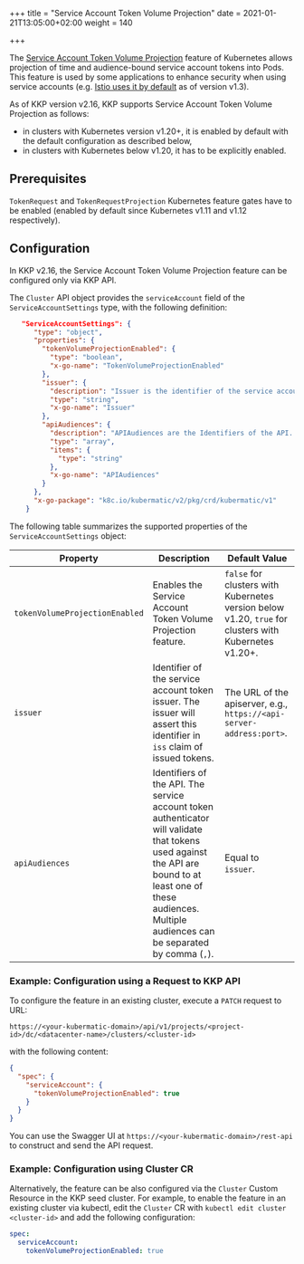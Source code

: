 +++
title = "Service Account Token Volume Projection"
date = 2021-01-21T13:05:00+02:00
weight = 140

+++

The [Service Account Token Volume Projection](https://kubernetes.io/docs/tasks/configure-pod-container/configure-service-account/#service-account-token-volume-projection)
feature of Kubernetes allows projection of time and audience-bound service account tokens into Pods. This feature
is used by some applications to enhance security when using service accounts
(e.g. [Istio uses it by default](https://istio.io/latest/docs/ops/best-practices/security/#configure-third-party-service-account-tokens) as of version v1.3).

As of KKP version v2.16, KKP supports Service Account Token Volume Projection as follows:
- in clusters with Kubernetes version v1.20+, it is enabled by default with the default configuration as described below,
- in clusters with Kubernetes below v1.20, it has to be explicitly enabled.

## Prerequisites
`TokenRequest` and `TokenRequestProjection` Kubernetes feature gates have to be enabled (enabled by default since
Kubernetes v1.11 and v1.12 respectively).

## Configuration
In KKP v2.16, the Service Account Token Volume Projection feature can be configured only via KKP API.

The `Cluster` API object provides the `serviceAccount` field of the `ServiceAccountSettings` type, with the following definition:

```json
   "ServiceAccountSettings": {
      "type": "object",
      "properties": {
        "tokenVolumeProjectionEnabled": {
          "type": "boolean",
          "x-go-name": "TokenVolumeProjectionEnabled"
        },
        "issuer": {
          "description": "Issuer is the identifier of the service account token issuer. If this is not specified, it will be set to the URL of apiserver by default",
          "type": "string",
          "x-go-name": "Issuer"
        },
        "apiAudiences": {
          "description": "APIAudiences are the Identifiers of the API. If this is not specified, it will be set to a single element list containing the issuer URL",
          "type": "array",
          "items": {
            "type": "string"
          },
          "x-go-name": "APIAudiences"
        }
      },
      "x-go-package": "k8c.io/kubermatic/v2/pkg/crd/kubermatic/v1"
    }
```

The following table summarizes the supported properties of the `ServiceAccountSettings` object:

| Property                       | Description | Default Value |
| ------------------------------ | ----------- | ------------- |
| `tokenVolumeProjectionEnabled` | Enables the Service Account Token Volume Projection feature. | `false` for clusters with Kubernetes version below v1.20, `true` for clusters with Kubernetes v1.20+. |
| `issuer`                       | Identifier of the service account token issuer. The issuer will assert this identifier in `iss` claim of issued tokens. | The URL of the apiserver, e.g., `https://<api-server-address:port>`. |
| `apiAudiences`                 | Identifiers of the API. The service account token authenticator will validate that tokens used against the API are bound to at least one of these audiences. Multiple audiences can be separated by comma (`,`). | Equal to `issuer`. |


### Example: Configuration using a Request to KKP API
To configure the feature in an existing cluster, execute a `PATCH` request to URL:

`https://<your-kubermatic-domain>/api/v1/projects/<project-id>/dc/<datacenter-name>/clusters/<cluster-id>`

with the following content:

```json
{
  "spec": {
    "serviceAccount": {
      "tokenVolumeProjectionEnabled": true
    }
  }
}
```

You can use the Swagger UI at `https://<your-kubermatic-domain>/rest-api` to construct and send the API request.


### Example: Configuration using Cluster CR
Alternatively, the feature can be also configured via the `Cluster` Custom Resource in the KKP seed cluster.
For example, to enable the feature in an existing cluster via kubectl, edit the `Cluster` CR with
`kubectl edit cluster <cluster-id>` and add the following configuration:

```yaml
spec:
  serviceAccount:
    tokenVolumeProjectionEnabled: true
```
